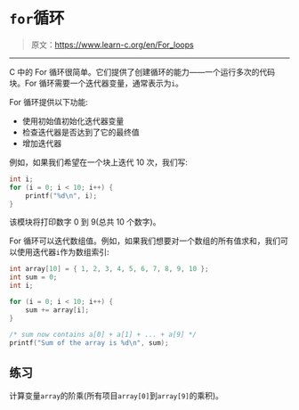 # `for`循环

> 原文：<https://www.learn-c.org/en/For_loops>

* * *

C 中的 For 循环很简单。它们提供了创建循环的能力——一个运行多次的代码块。For 循环需要一个迭代器变量，通常表示为`i`。

For 循环提供以下功能:

*   使用初始值初始化迭代器变量
*   检查迭代器是否达到了它的最终值
*   增加迭代器

例如，如果我们希望在一个块上迭代 10 次，我们写:

```cpp
int i;
for (i = 0; i < 10; i++) {
    printf("%d\n", i);
} 
```

该模块将打印数字 0 到 9(总共 10 个数字)。

For 循环可以迭代数组值。例如，如果我们想要对一个数组的所有值求和，我们可以使用迭代器`i`作为数组索引:

```cpp
int array[10] = { 1, 2, 3, 4, 5, 6, 7, 8, 9, 10 };
int sum = 0;
int i;

for (i = 0; i < 10; i++) {
    sum += array[i];
}

/* sum now contains a[0] + a[1] + ... + a[9] */
printf("Sum of the array is %d\n", sum); 
```

## 练习

计算变量`array`的阶乘(所有项目`array[0]`到`array[9]`的乘积)。